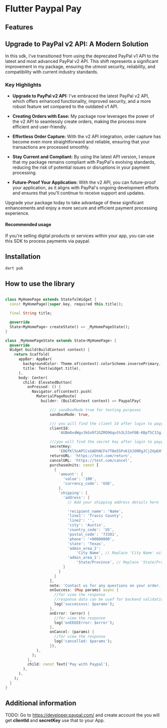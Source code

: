 <!--
This README describes the package. If you publish this package to pub.dev,
this README's contents appear on the landing page for your package.

For information about how to write a good package README, see the guide for
[writing package pages](https://dart.dev/guides/libraries/writing-package-pages).

For general information about developing packages, see the Dart guide for
[creating packages](https://dart.dev/guides/libraries/create-library-packages)
and the Flutter guide for
[developing packages and plugins](https://flutter.dev/developing-packages).
-->
# Flutter Paypal Pay

## Features
## Upgrade to PayPal v2 API: A Modern Solution

In this sdk, I've transitioned from using the deprecated PayPal v1 API to the latest and most advanced PayPal v2 API. This shift represents a significant improvement in my package, ensuring the utmost security, reliability, and compatibility with current industry standards.

### Key Highlights

- **Upgrade to PayPal v2 API:** I've embraced the latest PayPal v2 API, which offers enhanced functionality, improved security, and a more robust feature set compared to the outdated v1 API.

- **Creating Orders with Ease:** My package now leverages the power of the v2 API to seamlessly create orders, making the process more efficient and user-friendly.

- **Effortless Order Capture:** With the v2 API integration, order capture has become even more straightforward and reliable, ensuring that your transactions are processed smoothly.

- **Stay Current and Compliant:** By using the latest API version, I ensure that my package remains compliant with PayPal's evolving standards, reducing the risk of potential issues or disruptions in your payment processing.

- **Future-Proof Your Application:** With the v2 API, you can future-proof your application, as it aligns with PayPal's ongoing development efforts and ensures that you'll continue to receive support and updates.

Upgrade your package today to take advantage of these significant enhancements and enjoy a more secure and efficient payment processing experience.

#### Recommended usage
If you're selling digital products or services within your app, you can use this SDK to process payments via paypal.

## Installation
```sh
dart pub 
```
## How to use the library
```dart

class MyHomePage extends StatefulWidget {
  const MyHomePage({super.key, required this.title});

  final String title;

  @override
  State<MyHomePage> createState() => _MyHomePageState();
}

class _MyHomePageState extends State<MyHomePage> {
  @override
  Widget build(BuildContext context) {
    return Scaffold(
      appBar: AppBar(
        backgroundColor: Theme.of(context).colorScheme.inversePrimary,
        title: Text(widget.title),
      ),
      body: Center(
        child: ElevatedButton(
          onPressed: () {
            Navigator.of(context).push(
              MaterialPageRoute(
                builder: (BuildContext context) => PaypalPay(

                    /// sandboxMode true for testing purposes
                    sandboxMode: true,

                    /// you will find the client Id after login to paypal developer account .
                    clientId:
                        'AUBmOxdWgvJkGsRf2GZMO96quth3L53nF0B-KBpT5C3JgiJrvifwZuoOMrAkyBWZpw_UaYLVTH162brY',

                    ///you will find the secret key after login to paypal developer account .
                    secretKey:
                        'EBQfKl5oAPlCsGADhNCFe7T8m55PvK1XJO9RgJCjZXpEHfVsLhYhcyjDVAlPe9eF_UW1eJgJN7jb8-Ai',
                    returnURL: 'https://test.com/return',
                    cancelURL: 'https://test.com/cancel',
                    purchaseUnits: const [
                      {
                        'amount': {
                          'value': '100',
                          'currency_code': 'USD',
                        },
                        'shipping': {
                          'address': {
                            // Add your shipping address details here

                            'recipient_name': 'Name',
                            'line1': 'Travis County',
                            'line2': '',
                            'city': 'Austin',
                            'country_code': 'US',
                            'postal_code': '73301',
                            'phone': '+00000000',
                            'state': 'Texas',
                            'admin_area_2':
                                'City Name', // Replace 'City Name' with the actual city or locality name
                            'admin_area_1':
                                'State/Province', // Replace 'State/Province' with the actual state or province name
                          }
                        }
                      }
                    ],
                    note: 'Contact us for any questions on your order.',
                    onSuccess: (Map params) async {
                      //for view the response
                      //response data can be usef for backend validation
                      log('successsss: $params');
                    },
                    onError: (error) {
                      //for view the response
                      log('onEEEEError: $error');
                    },
                    onCancel: (params) {
                      //for view the response
                      log('cancelled: $params');
                    }),
              ),
            );
          },
          child: const Text('Pay with Paypal'),
        ),
      ),
    );
  }
}
```

## Additional information

TODO: Go to https://developer.paypal.com/ and create account the you will get **clientId** and **secretKey** use that to your App. 

